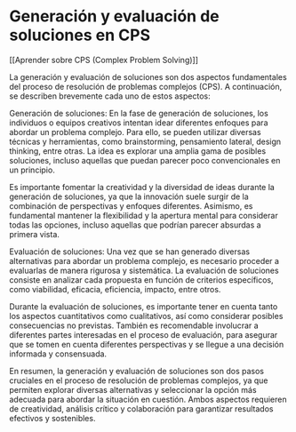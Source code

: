# Generación y evaluación de soluciones en CPS

[[Aprender sobre CPS (Complex Problem Solving)]]

La generación y evaluación de soluciones son dos aspectos fundamentales del proceso de resolución de problemas complejos (CPS). A continuación, se describen brevemente cada uno de estos aspectos:

Generación de soluciones: En la fase de generación de soluciones, los individuos o equipos creativos intentan idear diferentes enfoques para abordar un problema complejo. Para ello, se pueden utilizar diversas técnicas y herramientas, como brainstorming, pensamiento lateral, design thinking, entre otras. La idea es explorar una amplia gama de posibles soluciones, incluso aquellas que puedan parecer poco convencionales en un principio.

Es importante fomentar la creatividad y la diversidad de ideas durante la generación de soluciones, ya que la innovación suele surgir de la combinación de perspectivas y enfoques diferentes. Asimismo, es fundamental mantener la flexibilidad y la apertura mental para considerar todas las opciones, incluso aquellas que podrían parecer absurdas a primera vista.

Evaluación de soluciones: Una vez que se han generado diversas alternativas para abordar un problema complejo, es necesario proceder a evaluarlas de manera rigurosa y sistemática. La evaluación de soluciones consiste en analizar cada propuesta en función de criterios específicos, como viabilidad, eficacia, eficiencia, impacto, entre otros.

Durante la evaluación de soluciones, es importante tener en cuenta tanto los aspectos cuantitativos como cualitativos, así como considerar posibles consecuencias no previstas. También es recomendable involucrar a diferentes partes interesadas en el proceso de evaluación, para asegurar que se tomen en cuenta diferentes perspectivas y se llegue a una decisión informada y consensuada.

En resumen, la generación y evaluación de soluciones son dos pasos cruciales en el proceso de resolución de problemas complejos, ya que permiten explorar diversas alternativas y seleccionar la opción más adecuada para abordar la situación en cuestión. Ambos aspectos requieren de creatividad, análisis crítico y colaboración para garantizar resultados efectivos y sostenibles.
